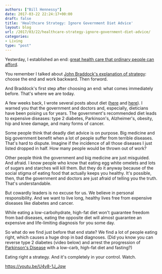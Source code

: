 ```yaml
---
authors: ["Bill Hennessy"]
date: 2017-03-22 22:24:17+00:00
draft: false
title: 'Healthcare Strategy: Ignore Government Diet Advice'
layout: blog
url: /2017/03/22/healthcare-strategy-ignore-government-diet-advice/
categories:
- Living
type: "post"
---
```


Yesterday, I established an end: [great health care that ordinary people can afford](https://hennessysview.com/2017/03/20/healthcare-strategy-beats-hyperventilating/).

You remember I talked about [John Braddock's explanation of strategy](https://www.spysguide.com/single-post/2016/12/28/The-First-Step-Of-Strategy): choose the end and work backward. Then forword.

And Braddock's first step after choosing an end: what comes immediately before. That's where we are today.

A few weeks back, I wrote several posts about diet ([here](https://hennessysview.com/2017/02/08/government-diet-makes-you-fat-and-kills-you/) and [here](https://hennessysview.com/2017/02/05/why-are-you-letting-your-doctor-kill-you/)). I warned you that the government and doctors and, especially, dieticians have been poising us for years. The government's recommended diet leads to expensive diseases: type 2 diabetes, Parkinson's, Alzheimer's, obesity, hip and knee damage, and many forms of cancer.

Some people think that deadly diet advice is on purpose. Big medicine and big government benefit when a lot of people suffer from terrible diseases. That's hard to dispute. Imagine if the incidence of all those diseases I just listed dropped in half. How many people would be thrown out of work?

Other people think the government and big medicine are just misguided. And afraid. I know people who know that eating egg white omelets and lots of sugars and starches will kill them. But they do it anyway because of the social stigma of eating food that actually keeps you healthy. It's possible, then, that the government and doctors are just afraid of telling you the truth. That's understandable.

But cowardly leaders is no excuse for us. We believe in personal responsibility. And we want to live long, healthy lives free from expensive diseases like diabetes and cancer.

While eating a low-carbohydrate, high-fat diet won't guarantee freedom from bad diseases, eating the opposite diet will almost guarantee an expensive and life-limiting diagnosis for you some day.

So what do we find just before that end state? We find a lot of people eating right, which causes a huge drop in bad diagnoses. (Did you know you can reverse type 2 diabetes (video below) and arrest the progression of [Parkinson's Disease](https://www.ncbi.nlm.nih.gov/pmc/articles/PMC2367001/) with a low-carb, high-fat diet and fasting?)

Eating right a strategy. And it's completely in your control. Watch.

https://youtu.be/U4y8-1J_Jqw

